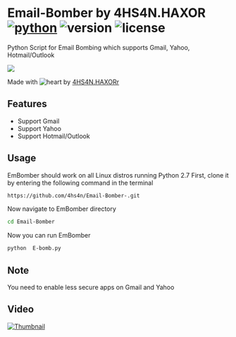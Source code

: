 # Email-Bomber by 4HS4N.HAXOR  [![python](https://img.shields.io/badge/Python-2.7-green.svg?style=style=flat-square)](https://www.python.org/downloads/) ![version](https://img.shields.io/badge/Build-Final-blue.svg) ![license](https://img.shields.io/badge/License-GPL_3-orange.svg?style=style=flat-square)

Python Script for Email Bombing which supports Gmail, Yahoo, Hotmail/Outlook

<a href="https://asciinema.org/a/LPEmn3kibOGFnt9229vaeuoWG" target="_blank"><img src="https://asciinema.org/a/LPEmn3kibOGFnt9229vaeuoWG.png" /></a>

Made with ![heart](https://cloud.githubusercontent.com/assets/4301109/16754758/82e3a63c-4813-11e6-9430-6015d98aeaab.png) by <a href=https://facebook.com/4hs4n.haxor>4HS4N.HAXORr</a>

## Features
- Support Gmail
- Support Yahoo
- Support Hotmail/Outlook

## Usage
EmBomber should work on all Linux distros running Python 2.7
First, clone it by entering the following command in the terminal
``` bash
https://github.com/4hs4n/Email-Bomber-.git
```
Now navigate to EmBomber directory
``` bash
cd Email-Bomber 
```
Now you can run EmBomber
``` bash
python  E-bomb.py
```
## Note
You need to enable less secure apps on Gmail and Yahoo

## Video
[![Thumbnail](https://www.noidentitytheft.com/wp-content/uploads/2016/09/email-bomb-1024x442.png)](https://www.youtube.com/watch?v=tQ_eiwpsYWs)
